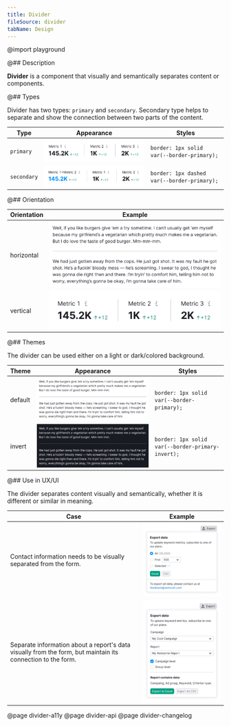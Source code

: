 ```yaml
---
title: Divider
fileSource: divider
tabName: Design
---
```


@import playground

@## Description

**Divider** is a component that visually and semantically separates content or components.

@## Types

Divider has two types: `primary` and `secondary`. Secondary type helps to separate and show the connection between two parts of the content.

| Type       | Appearance                           | Styles                                      |
| ------ | ------------------------------------ | ------------------------------------------- |
| `primary`  | ![solid-divider](static/solid.png)   | `border: 1px solid var(--border-primary);`  |
| `secondary` | ![dashed-divider](static/dashed.png) | `border: 1px dashed var(--border-primary);` |

@## Orientation

| Orientation           | Example                                         |
| ---------- | ----------------------------------------------- |
| horizontal | ![horizontal-divider](static/default-theme.png) |
| vertical   | ![vertical-divider](static/solid.png)           |

@## Themes

The divider can be used either on a light or dark/colored background.

| Theme        | Appearance                                   | Styles                                            |
| ------- | -------------------------------------------- | ------------------------------------------------- |
| default | ![default-divider](static/default-theme.png) | `border: 1px solid var(--border-primary);`        |
| invert  | ![invert-divider](static/invert-theme.png)   | `border: 1px solid var(--border-primary-invert);` |

@## Use in UX/UI

The divider separates content visually and semantically, whether it is different or similar in meaning.

| Case                                                                                                                    | Example                          |
| ----------------------------------------------------------------------------------------------------------------------- | -------------------------------- |
| Contact information needs to be visually separated from the form.                                                        | ![divider-use](static/use-1.png) |
| Separate information about a report's data visually from the form, but maintain its connection to the form. | ![divider-use](static/use-2.png) |

@page divider-a11y
@page divider-api
@page divider-changelog
